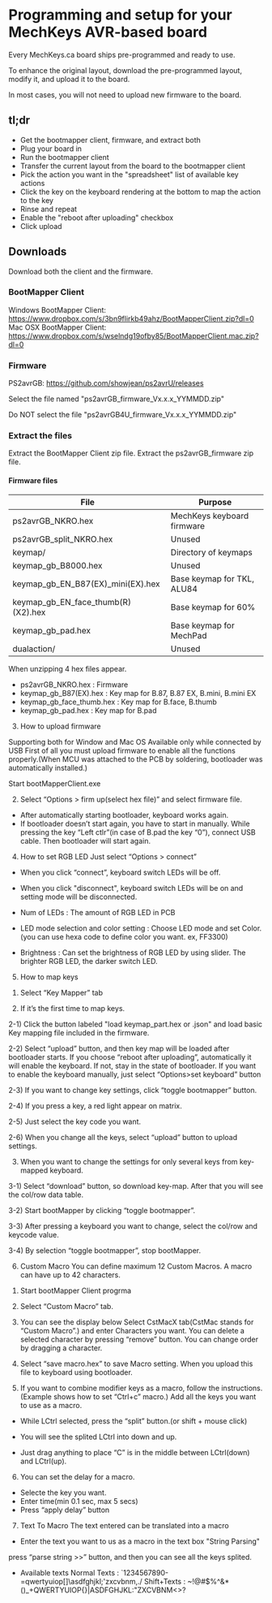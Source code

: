 
# Programming and setup for your MechKeys AVR-based board

Every MechKeys.ca board ships pre-programmed and ready to use.

To enhance the original layout, download the pre-programmed layout, modify it, and upload it to the board.

In most cases, you will not need to upload new firmware to the board.

## tl;dr
* Get the bootmapper client, firmware, and extract both
* Plug your board in
* Run the bootmapper client
* Transfer the current layout from the board to the bootmapper client
* Pick the action you want in the "spreadsheet" list of available key actions
* Click the key on the keyboard rendering at the bottom to map the action to the key
* Rinse and repeat
* Enable the "reboot after uploading" checkbox
* Click upload


## Downloads
Download both the client and the firmware.

### BootMapper Client
Windows BootMapper Client: https://www.dropbox.com/s/3bn9flirkb49ahz/BootMapperClient.zip?dl=0
Mac OSX BootMapper Client: https://www.dropbox.com/s/wselndg19ofby85/BootMapperClient.mac.zip?dl=0

### Firmware
PS2avrGB: https://github.com/showjean/ps2avrU/releases

Select the file named "ps2avrGB_firmware_Vx.x.x_YYMMDD.zip"

Do NOT select the file "ps2avrGB4U_firmware_Vx.x.x_YYMMDD.zip"

### Extract the files

Extract the BootMapper Client zip file.
Extract the ps2avrGB_firmware zip file.

#### Firmware files
| File                    | Purpose                    |
|-------------------------|----------------------------|
| ps2avrGB_NKRO.hex       | MechKeys keyboard firmware |
| ps2avrGB_split_NKRO.hex | Unused                     |
| keymap/                 | Directory of keymaps       |
| keymap_gb_B8000.hex     | Unused                     |
| keymap_gb_EN_B87(EX)_mini(EX).hex | Base keymap for TKL, ALU84 |
| keymap_gb_EN_face_thumb(R)(X2).hex | Base keymap for 60% |
| keymap_gb_pad.hex        | Base keymap for MechPad | 
| dualaction/              | Unused |

 
When unzipping 4 hex files appear.
- ps2avrGB_NKRO.hex : Firmware
- keymap_gb_B87(EX).hex : Key map for B.87, B.87 EX, B.mini, B.mini EX
- keymap_gb_face_thumb.hex : Key map for B.face, B.thumb
- keymap_gb_pad.hex : Key map for B.pad



3. How to upload firmware

Supporting both for Window and Mac OS
Available only while connected by USB
First of all you must upload firmware to enable all the functions properly.(When MCU was attached to the PCB by soldering, bootloader was automatically installed.)

Start bootMapperClient.exe

2) Select “Options > firm up(select hex file)” and select firmware file.











- After automatically starting bootloader, keyboard works again. 
- If bootloader doesn’t start again, you have to start in manually. While pressing the key “Left ctlr”(in case of B.pad the key “0”), connect USB cable. Then bootloader will start again.


4. How to set RGB LED
Just select “Options > connect”





- When you click “connect”, keyboard switch LEDs will be off.
- When you click "disconnect", keyboard switch LEDs will be on and setting mode will be disconnected.
- Num of LEDs : The amount of RGB LED in PCB 
- LED mode selection and color setting : Choose LED mode and set Color.(you can use hexa code to define color you want. ex, FF3300)

- Brightness : Can set the brightness of RGB LED by using slider. The brighter RGB LED, the darker switch LED.





5. How to map keys

1) Select “Key Mapper” tab

2) If it’s the first time to map keys.

2-1) Click the button labeled  "load keymap_part.hex or .json" and load basic Key mapping file included in the firmware.

2-2) Select “upload” button, and then key map will be loaded after bootloader starts.
If you choose “reboot after uploading”, automatically it will enable the keyboard. If not, stay in the state of bootloader.
If you want to enable the keyboard manually, just select “Options>set keyboard” button

2-3) If you want to change key settings, click “toggle bootmapper” button.

2-4) If you press a key, a red light appear on matrix.

2-5) Just select the key code you want.

2-6) When you change all the keys, select “upload” button to upload settings.


3) When you want to change the settings for only several keys from key-mapped keyboard.

3-1) Select “download” button, so download key-map. After that you will see the col/row data table.

3-2) Start bootMapper by clicking “toggle bootmapper”.

3-3) After pressing a keyboard you want to change, select the col/row and keycode value.

3-4) By selection “toggle bootmapper”, stop bootMapper.






6. Custom Macro 
You can define maximum 12 Custom Macros.
A macro can have up to 42 characters.

1) Start bootMapper Client progrma

2) Select “Custom Macro” tab.





3) You can see the display below
Select CstMacX tab(CstMac stands for “Custom Macro”.) and enter Characters you want. 
You can delete a selected character by pressing “remove” button.
You can change order by dragging a character.




4) Select “save macro.hex” to save Macro setting.
When you upload this file to keyboard using bootloader.

5) If you want to combine modifier keys as a macro, follow the instructions.(Example shows how to set “Ctrl+c” macro.)
Add all the keys you want to use as a macro.





- While LCtrl selected, press the “split” button.(or shift + mouse click)






- You will see the splited LCtrl into down and up. 





- Just drag anything to place “C” is in the middle between LCtrl(down) and LCtrl(up).









6) You can set the delay for a macro.
- Selecte the key you want.
- Enter time(min 0.1 sec, max 5 secs) 
- Press “apply delay” button









7) Text To Macro
The text entered can be translated into a macro

- Enter the text you want to us as a macro in the text box "String Parsing" 



press “parse string >>” button, and then you can see all the keys splited.




- Available texts 
Normal Texts : `1234567890-=qwertyuiop[]\asdfghjkl;'zxcvbnm,./
Shift+Texts : ~!@#$%^&*()_+QWERTYUIOP{}|ASDFGHJKL:"ZXCVBNM<>?